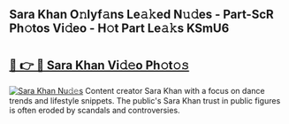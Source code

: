 ## Sara Khan O𝚗lyf𝚊ns Le𝚊𝚔ed N𝚞𝚍es - Part-ScR Ph𝚘tos Vi𝚍eo - H𝚘t Part Le𝚊𝚔s KSmU6

# <h2><a href="http://hfaezq.feru.top/?c=Sara+Khan">🔗 👉 🔴 Sara Khan Vi𝚍𝚎o Ph𝚘t𝚘𝚜</a></h2>

[![Sara Khan Nu𝚍𝚎s](https://i.imgur.com/0TWrTi3.gif)](http://hfaezq.feru.top/?c=Sara+Khan)
Content creator Sara Khan with a focus on dance trends and lifestyle snippets. The public's Sara Khan trust in public figures is often eroded by scandals and controversies. 
